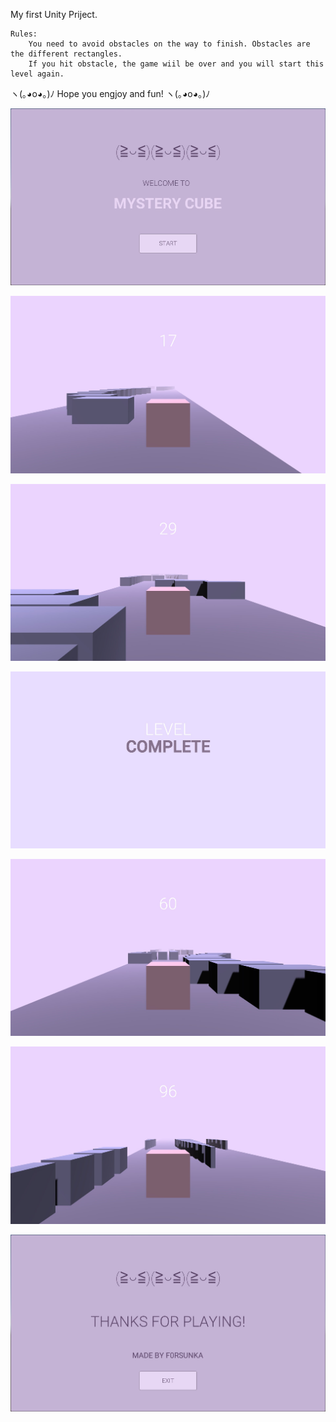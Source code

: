 My first Unity Priject.


	Rules:
		You need to avoid obstacles on the way to finish. Obstacles are the different rectangles.
		If you hit obstacle, the game wiil be over and you will start this level again.

ヽ(｡◕o◕｡)ﾉ Hope you engjoy and fun! ヽ(｡◕o◕｡)ﾉ


![](https://github.com/f0rsunka/MysteryCube/raw/master/Screenshots/Screenshot_0.jpg)

![](https://github.com/f0rsunka/MysteryCube/raw/master/Screenshots/Screenshot_1.jpg)

![](https://github.com/f0rsunka/MysteryCube/raw/master/Screenshots/Screenshot_2.jpg)

![](https://github.com/f0rsunka/MysteryCube/raw/master/Screenshots/Screenshot_3.jpg)

![](https://github.com/f0rsunka/MysteryCube/raw/master/Screenshots/Screenshot_4.jpg)

![](https://github.com/f0rsunka/MysteryCube/raw/master/Screenshots/Screenshot_5.jpg)

![](https://github.com/f0rsunka/MysteryCube/raw/master/Screenshots/Screenshot_6.jpg)
